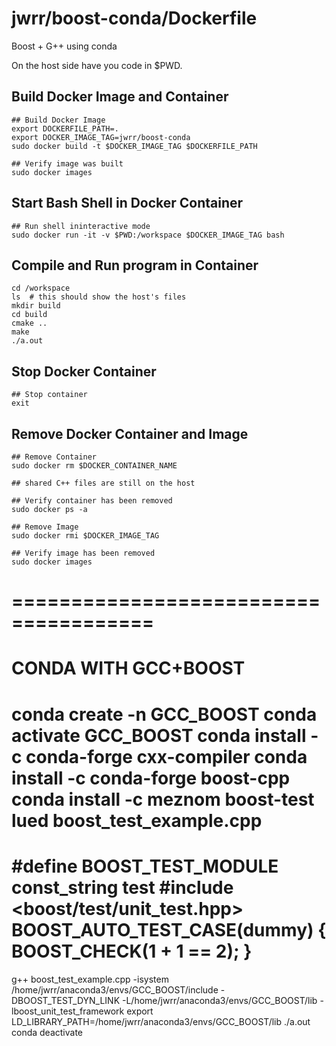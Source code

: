 jwrr/boost-conda/Dockerfile
=====================

Boost + G++ using conda

On the host side have you code in $PWD.

Build Docker Image and Container
--------------------------------

```
## Build Docker Image
export DOCKERFILE_PATH=.
export DOCKER_IMAGE_TAG=jwrr/boost-conda
sudo docker build -t $DOCKER_IMAGE_TAG $DOCKERFILE_PATH

## Verify image was built
sudo docker images

```

Start Bash Shell in Docker Container
--------------------

```
## Run shell ininteractive mode
sudo docker run -it -v $PWD:/workspace $DOCKER_IMAGE_TAG bash
```

Compile and Run program in Container
------------------------------------

```
cd /workspace
ls  # this should show the host's files
mkdir build
cd build
cmake ..
make
./a.out
```

Stop Docker Container
---------------------

```
## Stop container
exit
```

Remove Docker Container and Image
---------------------------------

```
## Remove Container
sudo docker rm $DOCKER_CONTAINER_NAME

## shared C++ files are still on the host

## Verify container has been removed
sudo docker ps -a

## Remove Image
sudo docker rmi $DOCKER_IMAGE_TAG

## Verify image has been removed
sudo docker images
```


# ======================================
# CONDA WITH GCC+BOOST
conda create -n GCC_BOOST
conda activate GCC_BOOST
conda install -c conda-forge cxx-compiler
conda install -c conda-forge boost-cpp
conda install -c meznom boost-test
lued boost_test_example.cpp
========================================
#define BOOST_TEST_MODULE const_string test
#include <boost/test/unit_test.hpp>
BOOST_AUTO_TEST_CASE(dummy) {
BOOST_CHECK(1 + 1 == 2);
}
========================================
g++ boost_test_example.cpp -isystem /home/jwrr/anaconda3/envs/GCC_BOOST/include -DBOOST_TEST_DYN_LINK -L/home/jwrr/anaconda3/envs/GCC_BOOST/lib -lboost_unit_test_framework
export LD_LIBRARY_PATH=/home/jwrr/anaconda3/envs/GCC_BOOST/lib
./a.out
conda deactivate 

